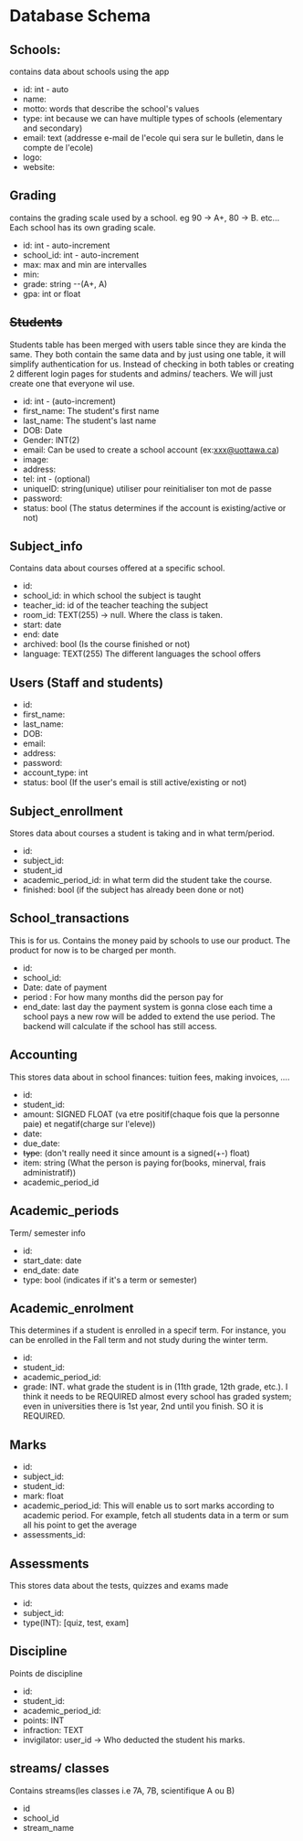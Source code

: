 # Database Schema

## Schools:
contains data about schools using the app
- id: int - auto
- name:
- motto: words that describe the school's values
- type: int because we can have multiple types of schools (elementary and secondary)
- email: text (addresse e-mail de l'ecole qui sera sur le bulletin, dans le compte de l'ecole)
- logo:
- website:

## Grading
contains the grading scale used by a school. eg 90 -> A+, 80 -> B. etc... Each school has its own grading scale.
- id: int - auto-increment
- school_id: int - auto-increment
- max: max and min are intervalles
- min:
- grade: string --(A+, A)
- gpa: int or float

## <del>Students</del>
Students table has been merged with users table since they are kinda the same. They both contain the same data and by just using one table, it will simplify authentication for us. Instead of checking in both tables or creating 2 different login pages for students and admins/ teachers. We will just create one that everyone wil use.
- id: int - (auto-increment) 
- first_name: The student's first name
- last_name: The student's last name
- DOB: Date
- Gender: INT(2)
- email: Can be used to create a school account (ex:xxx@uottawa.ca)
- image:
- address:
- tel: int - (optional)
- uniqueID: string(unique) utiliser pour reinitialiser ton mot de passe
- password:
- status: bool (The status determines if the account is existing/active or not)

## Subject_info
Contains data about courses offered at a specific school.

- id:
- school_id: in which school the subject is taught
- teacher_id: id of the teacher teaching the subject
- room_id: TEXT(255) -> null. Where the class is taken.
- start: date
- end: date
- archived: bool (Is the course finished or not)
- language: TEXT(255) The different languages the school offers

## Users (Staff and students)

- id:
- first_name:
- last_name:
- DOB:
- email:
- address:
- password:
- account_type: int
- status: bool (If the user's email is still active/existing or not)

## Subject_enrollment
Stores data about courses a student is taking and in what term/period.

- id:
- subject_id:
- student_id
- academic_period_id: in what term did the student take the course.
- finished: bool (if the subject has already been done or not)

## School_transactions
This is for us. Contains the money paid by schools to use our product. The product for now is to be charged per month.
- id:
- school_id:
- Date: date of payment
- period : For how many months did the person pay for
- end_date: last day the payment system is gonna close
each time a school pays a new row will be added to extend the use period. The backend will calculate if the school has still access.

## Accounting
This stores data about in school finances: tuition fees, making invoices, ....
- id:
- student_id:
- amount: SIGNED FLOAT (va etre positif(chaque fois que la personne paie) et negatif(charge sur l'eleve))
- date:
- due_date:
- <del>type</del>: (don't really need it since amount is a signed(+-) float)
- item: string (What the person is paying for(books, minerval, frais administratif))
- academic_period_id

## Academic_periods
Term/ semester info
- id:
- start_date: date
- end_date: date
- type: bool (indicates if it's a term or semester)

## Academic_enrolment

This determines if a student is enrolled in a specif term. For instance, you can be enrolled in the Fall term and not study during the winter term. 

- id:
- student_id:
- academic_period_id:
- grade: INT. what grade the student is in (11th grade, 12th grade, etc.). I think it needs to be REQUIRED almost every school has graded system; even in universities there is 1st year, 2nd until you finish. SO it is REQUIRED.

## Marks

- id:
- subject_id:
- student_id:
- mark: float
- academic_period_id: This will enable us to sort marks according to academic period. For example, fetch all students data in a term or sum all his point to get the average
- assessments_id: 

## Assessments
This stores data about the tests, quizzes and exams made
- id:
- subject_id:
- type(INT): [quiz, test, exam]

## Discipline
Points de discipline
- id:
- student_id:
- academic_period_id:
- points: INT
- infraction: TEXT
- invigilator: user_id -> Who deducted the student his marks.

## streams/ classes
Contains streams(les classes i.e 7A, 7B, scientifique A ou B)
- id
- school_id
- stream_name